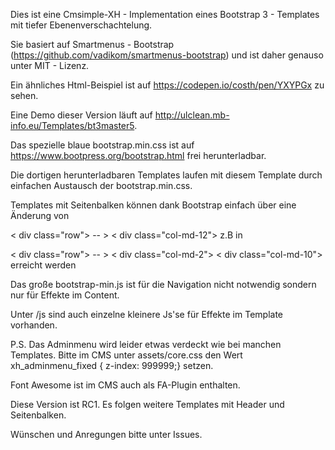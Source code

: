 
Dies ist eine Cmsimple-XH - Implementation  eines Bootstrap 3 - Templates mit tiefer Ebenenverschachtelung.

Sie basiert auf Smartmenus - Bootstrap (https://github.com/vadikom/smartmenus-bootstrap) und ist daher genauso unter MIT - Lizenz.

Ein ähnliches Html-Beispiel ist auf https://codepen.io/costh/pen/YXYPGx zu sehen.

Eine Demo dieser Version läuft auf http://ulclean.mb-info.eu/Templates/bt3master5.

Das spezielle blaue bootstrap.min.css ist auf https://www.bootpress.org/bootstrap.html frei herunterladbar. 

Die dortigen herunterladbaren Templates laufen mit diesem Template durch einfachen Austausch der bootstrap.min.css.

Templates mit Seitenbalken können dank Bootstrap einfach über eine Änderung von

< div class="row"> -- >         < div class="col-md-12">  z.B in 

< div class="row"> -- >    < div class="col-md-2">   < div class="col-md-10"> erreicht werden

Das große bootstrap-min.js ist für die Navigation nicht notwendig sondern nur für Effekte im Content. 

Unter /js sind auch einzelne kleinere Js'se für Effekte im Template vorhanden.

P.S. Das Adminmenu wird leider etwas verdeckt wie bei manchen Templates. Bitte im CMS unter assets/core.css den Wert xh_adminmenu_fixed { z-index: 999999;} setzen.

Font Awesome ist im CMS auch als FA-Plugin enthalten.

Diese Version ist RC1. Es folgen weitere Templates mit Header und Seitenbalken.

Wünschen und Anregungen bitte unter Issues. 

